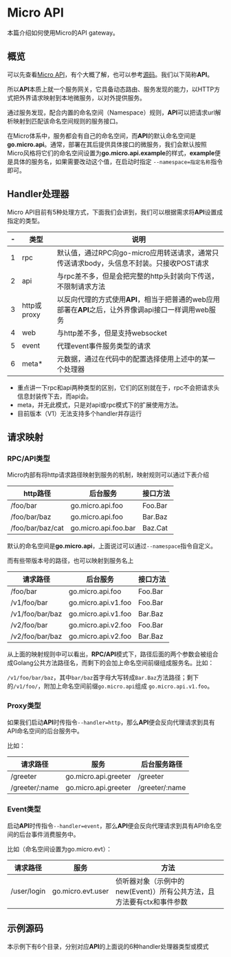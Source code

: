 # Micro API

本篇介绍如何使用Micro的API gateway。

## 概览

可以先查看[Micro API][什么是API]，有个大概了解，也可以参考[源码][API源码]。我们以下简称**API**。

所以**API**本质上就一个服务网关，它具备动态路由、服务发现的能力，以HTTP方式把外界请求映射到本地微服务，以对外提供服务。

通过服务发现，配合内置的命名空间（Namespace）规则，**API**可以把请求url解析映射到匹配该命名空间规则的服务接口。

在Micro体系中，服务都会有自己的命名空间，而**API**的默认命名空间是**go.micro.api**。通常，部署在其后提供具体接口的微服务，我们会默认按照
Micro风格将它们的命名空间设置为**go.micro.api.example**的样式，**example**便是具体的服务名，如果需要改动这个值，在启动时指定
`--namespace=指定名称`指令即可。

## Handler处理器

Micro API目前有5种处理方式，下面我们会讲到，我们可以根据需求将**API**设置成指定的类型。

| - | 类型 | 说明
----|----|----
1 | rpc | 默认值，通过RPC向go-micro应用转送请求，通常只传送请求body，头信息不封装。只接收POST请求
2 | api | 与rpc差不多，但是会把完整的http头封装向下传送，不限制请求方法
3 | http或proxy | 以反向代理的方式使用**API**，相当于把普通的web应用部署在**API**之后，让外界像调api接口一样调用web服务
4 | web | 与http差不多，但是支持websocket
5 | event | 代理event事件服务类型的请求
6 | meta* | 元数据，通过在代码中的配置选择使用上述中的某一个处理器

- 重点讲一下rpc和api两种类型的区别，它们的区别就在于，rpc不会把请求头信息封装传下去，而api会。
- meta，并无此模式，只是对api或rpc模式下的扩展使用方法。
- 目前版本（V1）无法支持多个handler并存运行

## 请求映射

### RPC/API类型

Micro内部有将http请求路径映射到服务的机制，映射规则可以通过下表介绍

http路径    |    后台服务    |    接口方法
----    |    ----    |    ----
/foo/bar    |    go.micro.api.foo    |    Foo.Bar
/foo/bar/baz    |    go.micro.api.foo    |    Bar.Baz
/foo/bar/baz/cat    |    go.micro.api.foo.bar    |    Baz.Cat

默认的命名空间是**go.micro.api**，上面说过可以通过`--namespace`指令自定义。

而有些带版本号的路径，也可以映射到服务名上

请求路径    |    后台服务    |    接口方法
----    |    ----    |    ----
/foo/bar    |    go.micro.api.foo    |    Foo.Bar
/v1/foo/bar    |    go.micro.api.v1.foo    |    Foo.Bar
/v1/foo/bar/baz    |    go.micro.api.v1.foo    |    Bar.Baz
/v2/foo/bar    |    go.micro.api.v2.foo    |    Foo.Bar
/v2/foo/bar/baz    |    go.micro.api.v2.foo    |    Bar.Baz

从上面的映射规则中可以看出，**RPC/API**模式下，路径后面的两个参数会被组合成Golang公共方法路径名，而剩下的会加上命名空间前缀组成服务名。比如：

`/v1/foo/bar/baz`，其中`bar/baz`首字母大写转成`Bar.Baz`方法路径；剩下的`/v1/foo/`，附加上命名空间前缀`go.micro.api`组成
`go.micro.api.v1.foo`。

### Proxy类型

如果我们启动**API**时传指令`--handler=http`，那么**API**便会反向代理请求到具有API命名空间的后台服务中。

比如：

请求路径    |    服务    |    后台服务路径
---    |    ---    |    ---
/greeter    |    go.micro.api.greeter    |    /greeter
/greeter/:name    |    go.micro.api.greeter    |    /greeter/:name

### Event类型

启动**API**时传指令`--handler=event`，那么**API**便会反向代理请求到具有API命名空间的后台事件消费服务中。

比如（命名空间设置为go.micro.evt）：

请求路径    |    服务    |    方法
---    |    ---    |    ---
/user/login    |    go.micro.evt.user    |    侦听器对象（示例中的new(Event)）所有公共方法，且方法要有ctx和事件参数

## 示例源码

本示例下有6个目录，分别对应**API**的上面说的6种handler处理器类型或模式

[什么是API]: https://micro.mu/docs/cn/api.html
[API源码]: https://github.com/micro/micro/tree/master/api